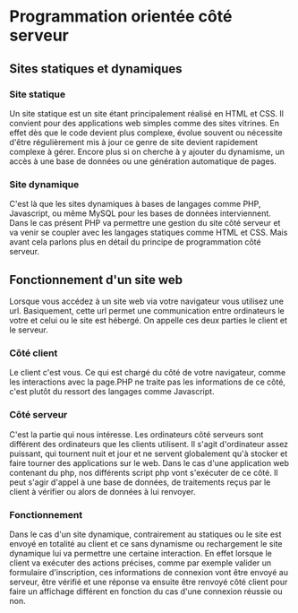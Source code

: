 # Programmation orientée côté serveur

## Sites statiques et dynamiques
### Site statique
Un site statique est un site étant principalement réalisé en HTML et CSS. Il convient pour des applications web simples comme des sites vitrines. En effet dès que le code devient plus complexe, évolue souvent ou nécessite d'être régulièrement mis à jour ce genre de site devient rapidement complexe à gérer. Encore plus si on cherche à y ajouter du dynamisme, un accès à une base de données ou une génération automatique de pages.

### Site dynamique
C'est là que les sites dynamiques à bases de langages comme PHP, Javascript, ou même MySQL pour les bases de données interviennent. Dans le cas présent PHP va permettre une gestion du site côté serveur et va venir se coupler avec les langages statiques comme HTML et CSS. Mais avant cela parlons plus en détail du principe de programmation côté serveur.

## Fonctionnement d'un site web
Lorsque vous accédez à un site web via votre navigateur vous utilisez une url. Basiquement, cette url permet une communication entre ordinateurs le votre et celui ou le site est hébergé. On appelle ces deux parties le client et le serveur.
### Côté client
Le client c'est vous. Ce qui est chargé du côté de votre navigateur, comme les interactions avec la page.PHP ne traite pas les informations de ce côté, c'est plutôt du ressort des langages comme Javascript.
### Côté serveur
C'est la partie qui nous intéresse. Les ordinateurs côté serveurs sont différent des ordinateurs que les clients utilisent. Il s'agit d'ordinateur assez puissant, qui tournent nuit et jour et ne servent globalement qu'à stocker et faire tourner des applications sur le web. Dans le cas d'une application web contenant du php, nos différents script php vont s'exécuter de ce côté. Il peut s'agir d'appel à une base de données, de traitements reçus par le client à vérifier ou alors de données à lui renvoyer.
### Fonctionnement
Dans le cas d'un site dynamique, contrairement au statiques ou le site est envoyé en totalité au client et ce sans dynamisme ou rechargement le site dynamique lui va permettre une certaine interaction. En effet lorsque le client va exécuter des actions précises, comme par exemple valider un formulaire d'inscription, ces informations de connexion vont être envoyé au serveur, être vérifié et une réponse va ensuite être renvoyé côté client pour faire un affichage différent en fonction du cas d'une connexion réussie ou non.